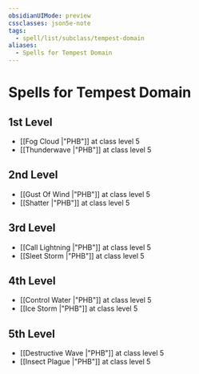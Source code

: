 ```yaml
---
obsidianUIMode: preview
cssclasses: json5e-note
tags:
  - spell/list/subclass/tempest-domain
aliases:
  - Spells for Tempest Domain
---
```

# Spells for Tempest Domain

## 1st Level

- [[Fog Cloud \|"PHB"]] at class level 5
- [[Thunderwave \|"PHB"]] at class level 5

## 2nd Level

- [[Gust Of Wind \|"PHB"]] at class level 5
- [[Shatter \|"PHB"]] at class level 5

## 3rd Level

- [[Call Lightning \|"PHB"]] at class level 5
- [[Sleet Storm \|"PHB"]] at class level 5

## 4th Level

- [[Control Water \|"PHB"]] at class level 5
- [[Ice Storm \|"PHB"]] at class level 5

## 5th Level

- [[Destructive Wave \|"PHB"]] at class level 5
- [[Insect Plague \|"PHB"]] at class level 5
